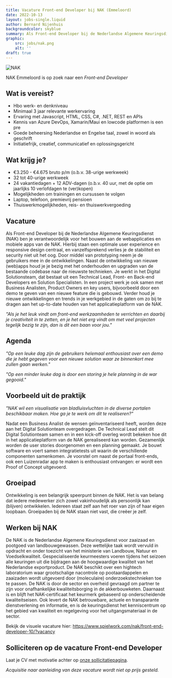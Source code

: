 ```yaml
---
title: Vacature Front-end Developer bij NAK (Emmeloord)
date: 2022-10-13
layout: jobs-single.liquid
author: Bernard Nijenhuis
backgroundcolor: skyblue
summary: Als Front-end Developer bij de Nederlandse Algemene Keuringsdienst (NAK) ben je verantwoordelijk voor het bouwen aan de webapplicaties en mobiele apps van de NAK.
graphic:
    src: jobs/nak.png
    alt: ''
draft: true    
---
```


![[NAK](https://www.nak.nl/)](/_img/werkgevers/nak.png)

NAK Emmeloord is op zoek naar een _Front-end Developer_

## Wat is vereist?

-   Hbo werk- en denkniveau
-   Minimaal 3 jaar relevante werkervaring
-   Ervaring met Javascript, HTML, CSS, C#, .NET, REST en APIs
-   Kennis van Azure DevOps, Xamarin/Maui en lowcode platformen is een pre
-   Goede beheersing Nederlandse en Engelse taal, zowel in woord als geschrift
-   Initiatiefrijk, creatief, communicatief en oplossingsgericht

## Wat krijg je?

-   €3.250 - €4.675 bruto p/m (o.b.v. 38-urige werkweek)
-   32 tot 40-urige werkweek
-   24 vakantiedagen + 12 ADV-dagen (o.b.v. 40 uur, met de optie om jaarlijks 10 verlofdagen te (ver)kopen)
-   Mogelijkheden om trainingen en cursussen te volgen
-   Laptop, telefoon, premievrij pensioen
-   Thuiswerkmogelijkheden, reis- en thuiswerkvergoeding

## Vacature

Als Front-end Developer bij de Nederlandse Algemene Keuringsdienst (NAK) ben je verantwoordelijk voor het bouwen aan de webapplicaties en mobiele apps van de NAK. Hierbij staan een optimale user experience en responsive design centraal, en vanzelfsprekend verlies je de stabiliteit en security niet uit het oog. Door middel van prototyping neem je de gebruikers mee in de ontwikkelingen. Naast de ontwikkeling van nieuwe (web)apps houd je je bezig met het onderhouden en upgraden van de bestaande codebase naar de nieuwste technieken. Je werkt in het Digital Solutionsteam, dat bestaat uit een Technical Lead, Front- en Back-end Developers en Solution Specialisten. In een project werk je ook samen met Business Analisten, Product Owners en key users, bijvoorbeeld door een demo te geven van een nieuwe feature die is gebouwd. Verder houd je nieuwe ontwikkelingen en trends in je werkgebied in de gaten om zo bij te dragen aan het up-to-date houden van het applicatieplatform van de NAK.

_"Als je het leuk vindt om front-end werkzaamheden te verrichten en daarbij je creativiteit in te zetten, en je het niet erg vindt om met veel projecten tegelijk bezig te zijn, dan is dit een baan voor jou."_

## Agenda

_"Op een leuke dag zijn de gebruikers helemaal enthousiast over een demo die je hebt gegeven voor een nieuwe solution waar ze binnenkort mee zullen gaan werken."_

_"Op een minder leuke dag is door een storing je hele planning in de war gegooid."_

## Voorbeeld uit de praktijk

_"NAK wil een visualisatie van bladluisvluchten in de diverse portalen beschikbaar maken. Hoe ga je te werk om dit te realiseren?"_

Nadat een Business Analist de wensen geïnventariseerd heeft, worden deze aan het Digital Solutionteam overgedragen. De Technical Lead stelt dit Digital Solutionteam samen en in een kick-off overleg wordt bekeken hoe dit in het applicatieplatform van de NAK gerealiseerd kan worden. Gezamenlijk worden de user stories doorgenomen en een planning gemaakt. Je bouwt software en voert samen integratietests uit waarin de verschillende componenten samenkomen. Je voorstel om naast de portaal front-ends, ook een Luizenradar app te maken is enthousiast ontvangen: er wordt een Proof of Concept uitgevoerd.

## Groeipad

Ontwikkeling is een belangrijk speerpunt binnen de NAK. Het is van belang dat iedere medewerker zich zowel vakinhoudelijk als persoonlijk kan (blijven) ontwikkelen. Iedereen staat zelf aan het roer van zijn of haar eigen loopbaan. Groeipaden bij de NAK staan niet vast, die creëer je zelf.

## Werken bij NAK

De NAK is de Nederlandse Algemene Keuringsdienst voor zaaizaad en pootgoed van landbouwgewassen. Deze wettelijke taak wordt vervuld in opdracht en onder toezicht van het ministerie van Landbouw, Natuur en Voedselkwaliteit. Gespecialiseerde keurmeesters voeren tijdens het seizoen alle keuringen uit die bijdragen aan de hoogwaardige kwaliteit van het Nederlandse exportproduct. De NAK beschikt over een hightech laboratorium waar grootschalige nacontrole op pootaardappelen en zaaizaden wordt uitgevoerd door (moleculaire) onderzoekstechnieken toe te passen. De NAK is door de sector en overheid gevraagd om partner te zijn voor onafhankelijke kwaliteitsborging in de akkerbouwketen. Daarnaast is en blijft het NAK-certificaat het keurmerk gebaseerd op onderscheidende kwaliteitseisen. Ook levert de NAK betrouwbare, actuele en transparante dienstverlening en informatie, en is de keuringsdienst het kenniscentrum op het gebied van kwaliteit en regelgeving voor het uitgangsmateriaal in de sector.

Bekijk de visuele vacature hier:
<https://www.spielwork.com/nak/front-end-developer-10/?vacancy>

## Solliciteren op de vacature Front-end Developer

Laat je CV met motivatie achter op [onze sollicitatiepagina](https://werkenbij.nak.nl/front-end-developer-10/).

_Acquisitie naar aanleiding van deze vacature wordt niet op prijs gesteld._
